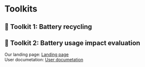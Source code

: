 # Toolkits

## :hammer: Toolkit 1: Battery recycling

## :hammer: Toolkit 2: Battery usage impact evaluation

Our landing page: [Landing page](https://baidu.com)  
User documetation:   [User documetation](https://baidu.com)
